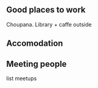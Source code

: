 ## Good places to work

Choupana.
Library + caffe outside

## Accomodation

## Meeting people

list meetups